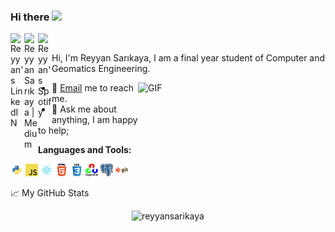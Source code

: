 ### Hi there <img src="https://media.giphy.com/media/hvRJCLFzcasrR4ia7z/giphy.gif" width="25px">

<a href="https://www.linkedin.com/in/fatmareyyansarikaya/">
  <img align="left" alt="Reyyan's LinkedIN" width="22px" src="https://raw.githubusercontent.com/peterthehan/peterthehan/master/assets/linkedin.svg" />
</a>
<a href="https://medium.com/@reyyansarikaya">
  <img align="left" alt="Reyyan Sarıkaya | Medium" width="22px" src="https://cdn4.iconfinder.com/data/icons/social-media-2210/24/Medium-512.png" />
</a>

<a href="https://open.spotify.com/user/reyyan.sarikaya?si=b506deb681ea417c">
  <img align="left" alt="Reyyan's Spotify" width="22px" src="https://raw.githubusercontent.com/peterthehan/peterthehan/master/assets/spotify.svg" />
</a>



<br />

Hi, I'm Reyyan Sarıkaya, I am a final year student of Computer and Geomatics Engineering.




  <img align="right" alt="GIF" src="https://media.giphy.com/media/l0K4hO8mVvq8Oygjm/source.gif" align="right" width="300" height="200" />
  
- 💼 [Email](mailto:reyyansarikaya@gmail.com) me to reach me.
- 💬 Ask me about anything, I am happy to help;

**Languages and Tools:**  

<code><img height="20" src="https://raw.githubusercontent.com/github/explore/80688e429a7d4ef2fca1e82350fe8e3517d3494d/topics/python/python.png"></code>
<code><img height="20" src="https://raw.githubusercontent.com/github/explore/80688e429a7d4ef2fca1e82350fe8e3517d3494d/topics/javascript/javascript.png"></code>
<code><img height="20" src="https://raw.githubusercontent.com/github/explore/80688e429a7d4ef2fca1e82350fe8e3517d3494d/topics/react/react.png"></code>
<code><img height="20" src="https://raw.githubusercontent.com/github/explore/80688e429a7d4ef2fca1e82350fe8e3517d3494d/topics/html/html.png"></code>
<code><img height="20" src="https://raw.githubusercontent.com/github/explore/80688e429a7d4ef2fca1e82350fe8e3517d3494d/topics/css/css.png"></code>
<code><img height="20" src="https://raw.githubusercontent.com/github/explore/80688e429a7d4ef2fca1e82350fe8e3517d3494d/topics/opencv/opencv.png"></code>
<code><img height="20" src="https://raw.githubusercontent.com/github/explore/80688e429a7d4ef2fca1e82350fe8e3517d3494d/topics/postgresql/postgresql.png"></code>
<code><img height="20" src="https://raw.githubusercontent.com/github/explore/80688e429a7d4ef2fca1e82350fe8e3517d3494d/topics/git/git.png"></code>



📈 My GitHub Stats

<p align="center"> <img src="https://github-readme-stats.vercel.app/api?username=reyyansarikaya&show_icons=true&theme=gotham" alt="reyyansarikaya" />

